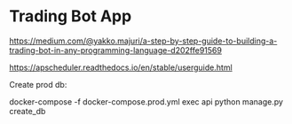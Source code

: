 # Trading Bot App

https://medium.com/@yakko.majuri/a-step-by-step-guide-to-building-a-trading-bot-in-any-programming-language-d202ffe91569

https://apscheduler.readthedocs.io/en/stable/userguide.html



Create prod db:

docker-compose -f docker-compose.prod.yml exec api python manage.py create_db